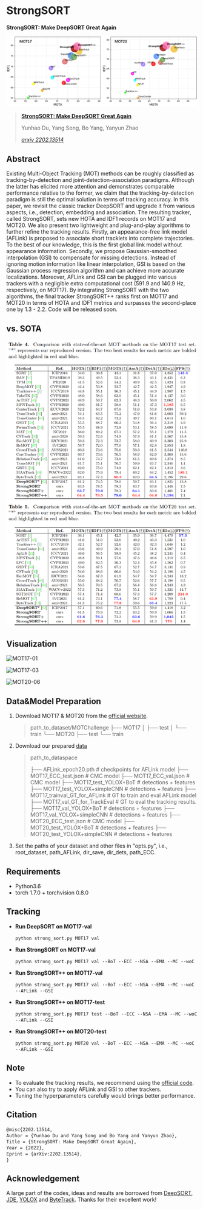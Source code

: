 # StrongSORT
**StrongSORT: Make DeepSORT Great Again**

![MOTA-IDF1-HOTA](assets/MOTA-IDF1-HOTA.png)

>**[StrongSORT: Make DeepSORT Great Again](https://arxiv.org/abs/2202.13514)**
>
>Yunhao Du, Yang Song, Bo Yang, Yanyun Zhao
>
>[*arxiv 2202.13514*](https://arxiv.org/abs/2202.13514)

## Abstract

Existing Multi-Object Tracking (MOT) methods can be roughly classified as tracking-by-detection and joint-detection-association paradigms. Although the latter has elicited more attention and demonstrates comparable performance relative to the former, we claim that the tracking-by-detection paradigm is still the optimal solution in terms of tracking accuracy. In this paper, we revisit the classic tracker DeepSORT and upgrade it from various aspects, i.e., detection, embedding and association. The resulting tracker, called StrongSORT, sets new HOTA and IDF1 records on MOT17 and MOT20. We also present two lightweight and plug-and-play algorithms to further refine the tracking results. Firstly, an appearance-free link model (AFLink) is proposed to associate short tracklets into complete trajectories. To the best of our knowledge, this is the first global link model without appearance information. Secondly, we propose Gaussian-smoothed interpolation (GSI) to compensate for missing detections. Instead of ignoring motion information like linear interpolation, GSI is based on the Gaussian process regression algorithm and can achieve more accurate localizations. Moreover, AFLink and GSI can be plugged into various trackers with a negligible extra computational cost (591.9 and 140.9 Hz, respectively, on MOT17). By integrating StrongSORT with the two algorithms, the final tracker StrongSORT++ ranks first on MOT17 and MOT20 in terms of HOTA and IDF1 metrics and surpasses the second-place one by 1.3 - 2.2. Code will be released soon.

## vs. SOTA

![comparison](assets/comparison.png)

## Visualization

![MOT17-01](assets/MOT17-01.gif)

![MOT17-03](assets/MOT17-03.gif)

![MOT20-06](../../files/Typoral/_resources/MOT20-06-1646120237391.gif)

## Data&Model Preparation

1. Download MOT17 & MOT20 from the [official website](https://motchallenge.net/).

   > path_to_dataset/MOTChallenge
   > ├── MOT17
   > 	│   ├── test
   > 	│   └── train
   > └── MOT20
   >     ├── test
   >     └── train

2. Download our prepared [data](https://drive.google.com/drive/folders/1Zk6TaSJPbpnqbz1w4kfhkKFCEzQbjfp_?usp=sharing)

   > path_to_dataspace
   >
   > ├── AFLink_epoch20.pth  # checkpoints for AFLink model
   > ├── MOT17_ECC_test.json  # CMC model
   > ├── MOT17_ECC_val.json  # CMC model
   > ├── MOT17_test_YOLOX+BoT  # detections + features
   > ├── MOT17_test_YOLOX+simpleCNN  # detections + features
   > ├── MOT17_trainval_GT_for_AFLink  # GT to train and eval AFLink model
   > ├── MOT17_val_GT_for_TrackEval  # GT to eval the tracking results.
   > ├── MOT17_val_YOLOX+BoT  # detections + features
   > ├── MOT17_val_YOLOX+simpleCNN  # detections + features
   > ├── MOT20_ECC_test.json  # CMC model
   > ├── MOT20_test_YOLOX+BoT  # detections + features
   > ├── MOT20_test_YOLOX+simpleCNN  # detections + features

3. Set the paths of your dataset and other files in "opts.py", i.e., root_dataset, path_AFLink, dir_save, dir_dets, path_ECC. 

## Requirements

- Python3.6
- torch 1.7.0 + torchvision 0.8.0

## Tracking

- **Run DeepSORT on MOT17-val**

  ```shell
  python strong_sort.py MOT17 val
  ```

- **Run StrongSORT on MOT17-val**

  ```shell
  python strong_sort.py MOT17 val --BoT --ECC --NSA --EMA --MC --woC
  ```

- **Run StrongSORT++ on MOT17-val**

  ```shell
  python strong_sort.py MOT17 val --BoT --ECC --NSA --EMA --MC --woC --AFLink --GSI
  ```

- **Run StrongSORT++ on MOT17-test**

  ```shell
  python strong_sort.py MOT17 test --BoT --ECC --NSA --EMA --MC --woC --AFLink --GSI
  ```

- **Run StrongSORT++ on MOT20-test**

  ```shell
  python strong_sort.py MOT20 val --BoT --ECC --NSA --EMA --MC --woC --AFLink --GSI
  ```

## Note

- To evaluate the tracking results, we recommend using the [official code](https://github.com/JonathonLuiten/TrackEval).
- You can also try to apply AFLink and GSI to other trackers. 
- Tuning the hyperparameters carefully would brings better performance.

## Citation

```
@misc{2202.13514,
Author = {Yunhao Du and Yang Song and Bo Yang and Yanyun Zhao},
Title = {StrongSORT: Make DeepSORT Great Again},
Year = {2022},
Eprint = {arXiv:2202.13514},
}
```

## Acknowledgement

A large part of the codes, ideas and results are borrowed from [DeepSORT](https://github.com/nwojke/deep_sort), [JDE](https://github.com/Zhongdao/Towards-Realtime-MOT), [YOLOX](https://github.com/Megvii-BaseDetection/YOLOX) and [ByteTrack](https://github.com/ifzhang/ByteTrack). Thanks for their excellent work!

